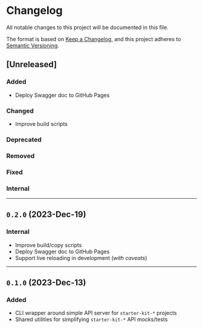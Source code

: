 # Changelog

All notable changes to this project will be documented in this file.

The format is based on [Keep a Changelog](https://keepachangelog.com/en/1.0.0/),
and this project adheres to [Semantic Versioning](https://semver.org/spec/v2.0.0.html).

## [Unreleased]

### Added
- Deploy Swagger doc to GitHub Pages

### Changed
- Improve build scripts

### Deprecated

### Removed

### Fixed

### Internal

<hr />

## `0.2.0` (2023-Dec-19)

### Internal
- Improve build/copy scripts
- Deploy Swagger doc to GitHub Pages
- Support live reloading in development (_with caveats_)

<hr />

## `0.1.0` (2023-Dec-13)

### Added
- CLI wrapper around simple API server for `starter-kit-*` projects
- Shared utilities for simplifying `starter-kit-*` API mocks/tests
